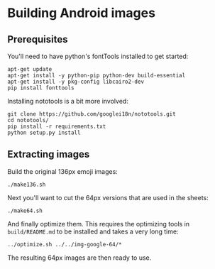 # Building Android images


## Prerequisites

You'll need to have python's fontTools installed to get started:

    apt-get update
    apt-get install -y python-pip python-dev build-essential
    apt-get install -y pkg-config libcairo2-dev
    pip install fonttools

Installing nototools is a bit more involved:

    git clone https://github.com/googlei18n/nototools.git
    cd nototools/
    pip install -r requirements.txt
    python setup.py install


## Extracting images

Build the original 136px emoji images:

    ./make136.sh

Next you'll want to cut the 64px versions that are used in the sheets:

    ./make64.sh

And finally optimize them. This requires the optimizing tools in `build/README.md` to be installed
and takes a very long time:

    ../optimize.sh ../../img-google-64/*

The resulting 64px images are then ready to use.
